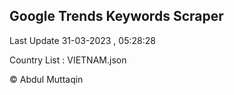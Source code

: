 

## Google Trends Keywords Scraper 
 
Last Update 31-03-2023 , 05:28:28

Country List :
VIETNAM.json



© Abdul Muttaqin 
